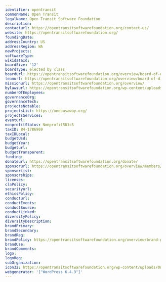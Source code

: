 ```yaml
---
identifier: opentransit
commonName: Open Transit
legalName: Open Transit Software Foundation
description:
contacturl: https://opentransitsoftwarefoundation.org/contact-us/
website: https://opentransitsoftwarefoundation.org/
foundingDate:
addressCountry: US
addressRegion: WA
newProjects:
softwareType:
wikidataId:
boardSize: '12'
boardType: elected by class
boardurl: https://opentransitsoftwarefoundation.org/overview/board-of-directors/
teamurl: https://opentransitsoftwarefoundation.org/overview/board-of-directors/
missionurl: https://opentransitsoftwarefoundation.org/overview/
bylawsurl: https://opentransitsoftwarefoundation.org/wp-content/uploads/OTSF-bylaws-signed-june2020.pdf
numberOfEmployees:
governanceOrg:
governanceTech:
projectsNotable:
projectsList: https://onebusaway.org/
projectsServices:
eventurl:
nonprofitStatus: Nonprofit501c3
taxID: 84-1786969
taxIDLocal:
budgetUsd:
budgetYear:
budgeturl:
budgetTransparent:
funding:
donateurl: https://opentransitsoftwarefoundation.org/donate/
sponsorurl: https://opentransitsoftwarefoundation.org/overview/members/
sponsorList:
sponsorships:
licenses:
claPolicy:
securityurl:
ethicsPolicy:
conducturl:
conductEvents:
conductSource:
conductLinked:
diversityPolicy:
diversityDescription:
brandPrimary:
brandSecondary:
brandReg:
brandPolicy: https://opentransitsoftwarefoundation.org/overview/brand-guidelines/
brandUse:
brandComments:
logo:
logoReg:
subOrganization:
icon32: https://opentransitsoftwarefoundation.org/wp-content/uploads/OneBusAway_Logo_OAuth-100x100.png
webgenerator: '["WordPress 6.4.3"]'
---
```


